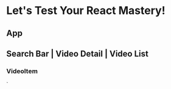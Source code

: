 # Let's Test Your React Mastery!

## App

## Search Bar | Video Detail | Video List

### VideoItem
`
